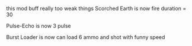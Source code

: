 this mod buff really too weak things
Scorched Earth is now fire duration = 30

Pulse-Echo is now 3 pulse

Burst Loader is now can load 6 ammo and shot with funny speed
